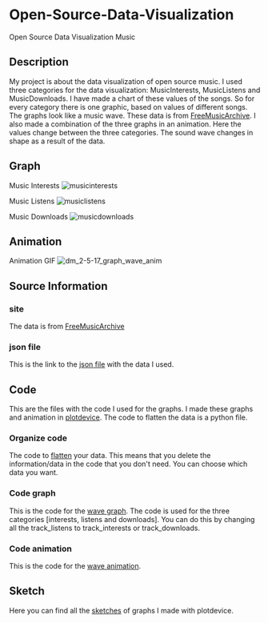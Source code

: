 # Open-Source-Data-Visualization
Open Source Data Visualization Music

## Description
My project is about the data visualization of open source music. I used three categories for the data visualization: MusicInterests, MusicListens and MusicDownloads. I have made a chart of these values of the songs. So for every category there is one graphic, based on values of different songs. The graphs look like a music wave. These data is from [FreeMusicArchive](http://freemusicarchive.org). I also made a combination of the three graphs in an animation. Here the values change between the three categories. The sound wave changes in shape as a result of the data.

## Graph
Music Interests
![musicinterests](https://cloud.githubusercontent.com/assets/21360973/26760269/4cbe0c16-4914-11e7-9b9e-e74992553c7e.png)

Music Listens
![musiclistens](https://cloud.githubusercontent.com/assets/21360973/26760289/f0815a60-4914-11e7-9d12-4022aad67016.png)

Music Downloads
![musicdownloads](https://cloud.githubusercontent.com/assets/21360973/26760302/0f81e8f8-4915-11e7-834f-70db1c5a9140.png)

## Animation
Animation GIF
![dm_2-5-17_graph_wave_anim](https://cloud.githubusercontent.com/assets/21360973/26760473/0d57ed8a-4919-11e7-9197-aae8ccc81309.gif)

## Source Information
### site 
The data is from [FreeMusicArchive](http://freemusicarchive.org)

### json file 
This is the link to the [json file](code/DM_tracks_data2.json) with the data I used.

## Code
This are the files with the code I used for the graphs. I made these graphs and animation in [plotdevice](http://plotdevice.io). The code to flatten the data is a python file. 
### Organize code
The code to [flatten](code/DM_flatten_track.py) your data. This means that you delete the information/data in the code that you don't need. You can choose which data you want. 
### Code graph 
This is the code for the [wave graph](code/DM_2-5-17_graph_wave.pv). The code is used for the three categories [interests, listens and downloads]. You can do this by changing all the track_listens to track_interests or track_downloads. 
### Code animation 
This is the code for the [wave animation](code/DM_2-5-17_graph_wave_anim.pv). 

## Sketch 
Here you can find all the [sketches](sketch) of graphs I made with plotdevice. 
